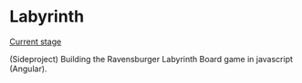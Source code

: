 # Labyrinth

[Current stage](https://raw.githubusercontent.com/tdwesten/labyrinth/master/screenshot.png)

(Sideproject) Building the Ravensburger Labyrinth Board game in javascript (Angular).
